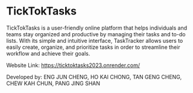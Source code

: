 # TickTokTasks
TickTokTasks is a user-friendly online platform that helps individuals and teams stay organized and productive by managing their tasks and to-do lists. With its simple and intuitive interface, TaskTracker allows users to easily create, organize, and prioritize tasks in order to streamline their workflow and achieve their goals.

Website Link:
https://ticktoktasks2023.onrender.com/  

Developed by: ENG JUN CHENG, HO KAI CHONG, TAN GENG CHENG, CHEW KAH CHUN, PANG JING SHAN
